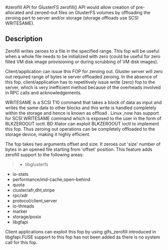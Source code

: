 #zerofill API for GlusterFS
zerofill() API would allow creation of pre-allocated and zeroed-out files on GlusterFS volumes by offloading the zeroing part to server and/or storage (storage offloads use SCSI WRITESAME).
## Description

Zerofill writes zeroes to a file in the specified range. This fop will be useful when a whole file needs to be initialized with zero (could be useful for zero filled VM disk image provisioning or during scrubbing of VM disk images).

Client/application can issue this FOP for zeroing out. Gluster server will zero out required range of bytes ie server offloaded zeroing. In the absence of this fop, client/application has to repetitively issue write (zero) fop to the server, which is very inefficient method because of the overheads involved in RPC calls and acknowledgements.

WRITESAME is a SCSI T10 command that takes a block of data as input and writes the same data to other blocks and this write is handled completely within the storage and hence is known as offload . Linux ,now has support for SCSI WRITESAME command which is exposed to the user in the form of BLKZEROOUT ioctl. BD Xlator can exploit BLKZEROOUT ioctl to implement this fop. Thus zeroing out operations can be completely offloaded to the storage device,
making it highly efficient.

The fop takes two arguments offset and size. It zeroes out 'size' number of bytes in an opened file starting from 'offset' position.
This feature adds zerofill support to the following areas:
> - libglusterfs
- io-stats
- performance/md-cache,open-behind
- quota
- cluster/afr,dht,stripe
- rpc/xdr
- protocol/client,server
- io-threads
- marker
- storage/posix
- libgfapi

Client applications can exploit this fop by using glfs_zerofill introduced in libgfapi.FUSE support to this fop has not been added as there is no system call for this fop.
